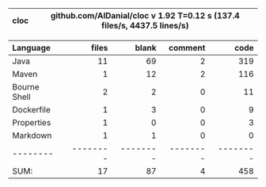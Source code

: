 

cloc|github.com/AlDanial/cloc v 1.92  T=0.12 s (137.4 files/s, 4437.5 lines/s)
--- | ---

Language|files|blank|comment|code
:-------|-------:|-------:|-------:|-------:
Java|11|69|2|319
Maven|1|12|2|116
Bourne Shell|2|2|0|11
Dockerfile|1|3|0|9
Properties|1|0|0|3
Markdown|1|1|0|0
--------|--------|--------|--------|--------
SUM:|17|87|4|458
